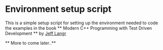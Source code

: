 # Environment setup script
This is a simple setup script for setting up the environment needed to code the examples in the book
** Modern C++ Programming with Test Driven Development ** by [Jeff Langr](https://github.com/jlangr)

** More to come later..**

